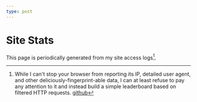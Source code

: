 ```yaml
---
type: post
---
```

# Site Stats

This page is periodically generated from my site access logs[^1].

<top-k />

[^1]: While I can't stop your browser from reporting its IP, detailed user agent, and other deliciously-fingerprint-able data, I can at least refuse to pay any attention to it and instead build a simple leaderboard based on filtered HTTP requests. [github](https://github.com/rcoder/blog-mirror/blob/master/parselogs.js)